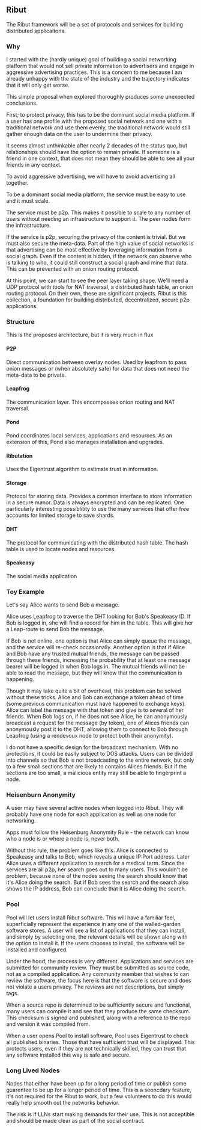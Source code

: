 ## Ribut
The Ribut framework will be a set of protocols and services for building distributed applicaitons.

### Why
I started with the (hardly unique) goal of building a social networking platform that would not sell private information to advertisers and engage in aggressive advertising practices. This is a concern to me because I am already unhappy with the state of the industry and the trajectory indicates that it will only get worse.

This simple proposal when explored thoroughly produces some unexpected conclusions.

First; to protect privacy, this has to be the dominant social media platform. If a user has one profile with the proposed social network and one with a traditional network and use them evenly, the traditional network would still gather enough data on the user to undermine their privacy.

It seems almost unthinkable after nearly 2 decades of the status quo, but relationships should have the option to remain private. If someone is a friend in one context, that does not mean
they should be able to see all your friends in any context.

To avoid aggressive advertising, we will have to avoid advertising all together. 

To be a dominant social media platform, the service must be easy to use and it must scale.

The service must be p2p. This makes it possible to scale to any number of users without needing an infrastructure to support it. The peer nodes form the infrastructure.

If the service is p2p, securing the privacy of the content is trivial. But we must also secure the meta-data. Part of the high value of social networks is that advertising can be most effective by leveraging information from a social graph. Even if the content is hidden, if the network can observe who is talking to who, it could still construct a social graph and mine that data. This can be prevented with an onion routing protocol.

At this point, we can start to see the peer layer taking shape. We'll need a UDP protocol with tools for NAT traversal, a distributed hash table, an onion routing protocol. On their own, these are significant projects. Ribut is this collection, a foundation for building distributed, decentralized, secure p2p applications.

### Structure
This is the proposed architecture, but it is very much in flux

#### P2P
Direct communication between overlay nodes. Used by leapfrom to pass onion
messages or (when absolutely safe) for data that does not need the meta-data to
be private.

#### Leapfrog
The communication layer. This encompasses onion routing and NAT traversal.

#### Pond
Pond coordinates local services, applications and resources. As an extension of this, Pond also manages installation and upgrades.

#### Ributation
Uses the Eigentrust algorithm to estimate trust in information.

#### Storage
Protocol for storing data. Provides a common interface to store information in a secure manor. Data is always encrypted and can be replicated. One particularly interesting possiblitity to use the many services that offer free accounts for limited storage to save shards.

#### DHT
The protocol for communicating with the distributed hash table. The hash table is used to locate nodes and resources.

#### Speakeasy
The social media application

### Toy Example
Let's say Alice wants to send Bob a message.

Alice uses Leapfrog to traverse the DHT looking for Bob's Speakeasy ID. If Bob is logged in, she will find a record for him in the table. This will give her a Leap-route to send Bob the message.

If Bob is not online, one option is that Alice can simply queue the message, and the service will re-check occasionally. Another option is that if Alice and Bob have any trusted mutual friends, the message can be passed through these friends, increasing the probability that at least one message bearer will be logged in when Bob logs in. The mutual friends will not be able to read the message, but they will know that the communication is happening.

Though it may take quite a bit of overhead, this problem can be solved without these tricks. Alice and Bob can exchange a token ahead of time (some previous communication must have happened to exchange keys). Alice can label the message with that token and give is to several of her friends. When Bob logs on, if he does not see Alice, he can anonymously broadcast a request for the message (by token), one of Alices friends can anonymously post it to the DHT, allowing them to connect to Bob through Leapfrog (using a rendevoux node to protect both their anonymity).

I do not have a specific design for the broadcast mechanism. With no protections, it could be easily subject to DOS attacks. Users can be divided into channels so that Bob is not broadcasting to the entire network, but only to a few small sections that are likely to contains Alices friends. But if the sections are too small, a malicious entity may still be able to fingerprint a node.

### Heisenburn Anonymity
A user may have several active nodes when logged into Ribut. They will probably have one node for each application as well as one node for networking.

Apps must follow the Heisenburg Anonymity Rule - the network can know who a node is or where a node is, never both.

Without this rule, the problem goes like this. Alice is connected to Speakeasy and talks to Bob, which reveals a unique IP:Port address. Later Alice uses a different application to search for a medical term. Since the services are all p2p, her search goes out to many users. This wouldn't be problem, because none of the nodes seeing the search should know that it's Alice doing the search. But if Bob sees the search and the search also shows the IP address, Bob can conclude that it is Alice doing the search.

### Pool
Pool will let users install Ribut software. This will have a familiar feel, superficially represent the experience in any one of the walled-garden software stores. A user will see a list of applications that they can install, and simply by selecting one, the relevant details will be shown along with the option to install it. If the users chooses to install, the software will be installed and configured.

Under the hood, the process is very different. Applications and services are submitted for community review. They must be submitted as source code, not as a compiled application. Any community member that wishes to can review the software, the focus here is that the software is secure and does not violate a users privacy. The reviews are not descriptions, but simply tags.

When a source repo is determined to be sufficiently secure and functional, many users can compile it and see that they produce the same checksum. This checksum is signed and published, along with a reference to the repo and version it was compiled from.

When a user opens Pool to install software, Pool uses Eigentrust to check all published binaries. Those that have sufficient trust will be displayed. This protects users, even if they are not technically skilled, they can trust that any software installed this way is safe and secure.

### Long Lived Nodes
Nodes that either have been up for a long period of time or publish some guarentee to be up
for a longer period of time. This is a seoncdary feature, it's not required for the Ribut
to work, but a few volunteers to do this would really help smooth out the networks behavior.

The risk is if LLNs start making demands for their use. This is not acceptible and should be
made clear as part of the social contract.